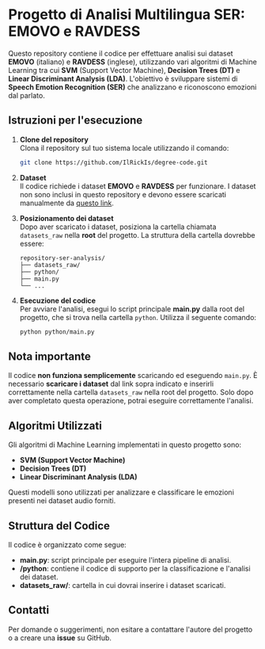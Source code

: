 # Progetto di Analisi Multilingua SER: EMOVO e RAVDESS

Questo repository contiene il codice per effettuare analisi sui dataset **EMOVO** (italiano) e **RAVDESS** (inglese), utilizzando vari algoritmi di Machine Learning tra cui **SVM** (Support Vector Machine), **Decision Trees (DT)** e **Linear Discriminant Analysis (LDA)**. L'obiettivo è sviluppare sistemi di **Speech Emotion Recognition (SER)** che analizzano e riconoscono emozioni dal parlato.

## Istruzioni per l'esecuzione

1. **Clone del repository**  
   Clona il repository sul tuo sistema locale utilizzando il comando:
   ```bash
   git clone https://github.com/IlRickIs/degree-code.git
   ```

2. **Dataset**  
   Il codice richiede i dataset **EMOVO** e **RAVDESS** per funzionare. I dataset non sono inclusi in questo repository e devono essere scaricati manualmente da [questo link](https://drive.google.com/file/d/14cOf6t4kPhsdfbBU4aSplt8FHh58BDXl/view?usp=sharing).

3. **Posizionamento dei dataset**  
   Dopo aver scaricato i dataset, posiziona la cartella chiamata `datasets_raw` nella **root** del progetto. La struttura della cartella dovrebbe essere:
   ```
   repository-ser-analysis/
   ├── datasets_raw/
   ├── python/
   ├── main.py
   └── ...
   ```

4. **Esecuzione del codice**  
   Per avviare l'analisi, esegui lo script principale **main.py** dalla root del progetto, che si trova nella cartella `python`. Utilizza il seguente comando:
   ```bash
   python python/main.py
   ```

## Nota importante

Il codice **non funziona semplicemente** scaricando ed eseguendo `main.py`. È necessario **scaricare i dataset** dal link sopra indicato e inserirli correttamente nella cartella `datasets_raw` nella root del progetto. Solo dopo aver completato questa operazione, potrai eseguire correttamente l'analisi.

## Algoritmi Utilizzati

Gli algoritmi di Machine Learning implementati in questo progetto sono:
- **SVM (Support Vector Machine)**
- **Decision Trees (DT)**
- **Linear Discriminant Analysis (LDA)**

Questi modelli sono utilizzati per analizzare e classificare le emozioni presenti nei dataset audio forniti.

## Struttura del Codice

Il codice è organizzato come segue:
- **main.py**: script principale per eseguire l'intera pipeline di analisi.
- **/python**: contiene il codice di supporto per la classificazione e l'analisi dei dataset.
- **datasets_raw/**: cartella in cui dovrai inserire i dataset scaricati.

## Contatti

Per domande o suggerimenti, non esitare a contattare l'autore del progetto o a creare una **issue** su GitHub.

